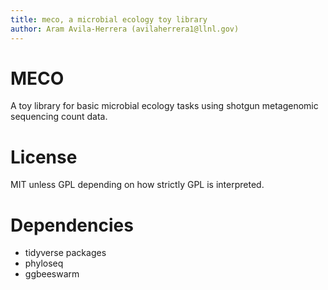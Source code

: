 ```yaml
---
title: meco, a microbial ecology toy library
author: Aram Avila-Herrera (avilaherrera1@llnl.gov)
---
```


# MECO

A toy library for basic microbial ecology tasks using shotgun metagenomic
sequencing count data.

# License

MIT unless GPL depending on how strictly GPL is interpreted.

# Dependencies

- tidyverse packages
- phyloseq
- ggbeeswarm


